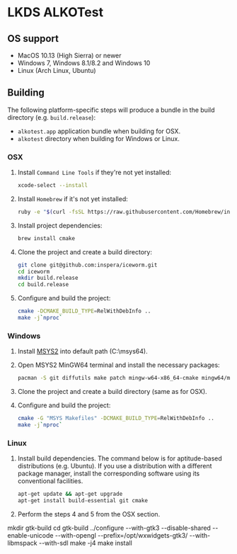 # LKDS ALKOTest

## OS support

* MacOS 10.13 (High Sierra) or newer
* Windows 7, Windows 8.1/8.2 and Windows 10
* Linux (Arch Linux, Ubuntu)

## Building

The following platform-specific steps will produce a bundle in the build directory (e.g. `build.release`):
* `alkotest.app` application bundle when building for OSX.
* `alkotest` directory when building for Windows or Linux.

### OSX

1. Install `Command Line Tools` if they're not yet installed:
    ```bash
    xcode-select --install
    ```

2. Install `Homebrew` if it's not yet installed:
    ```bash
    ruby -e "$(curl -fsSL https://raw.githubusercontent.com/Homebrew/install/master/install)"
    ```

3. Install project dependencies:
    ```bash
    brew install cmake
    ```

4. Clone the project and create a build directory:
    ```bash
    git clone git@github.com:inspera/iceworm.git
    cd iceworm
    mkdir build.release
    cd build.release
    ```

5. Configure and build the project:
    ```bash
    cmake -DCMAKE_BUILD_TYPE=RelWithDebInfo ..
    make -j`nproc`
    ```

### Windows

1. Install [MSYS2](https://www.msys2.org/) into default path (C:\msys64).

2. Open MSYS2 MinGW64 terminal and install the necessary packages:
    ```bash
    pacman -S git diffutils make patch mingw-w64-x86_64-cmake mingw64/mingw-w64-x86_64-gcc
    ```
3. Clone the project and create a build directory (same as for OSX).

4. Configure and build the project:
    ```bash
    cmake -G "MSYS Makefiles" -DCMAKE_BUILD_TYPE=RelWithDebInfo ..
    make -j`nproc`
    ```

### Linux

1. Install build dependencies. The command below is for aptitude-based distributions (e.g. Ubuntu).  If you use a distribution with a different package manager, install the corresponding software using its conventional facilities.
    ```bash
    apt-get update && apt-get upgrade
    apt-get install build-essential git cmake
    ```

2. Perform the steps 4 and 5 from the OSX section.

mkdir gtk-build
cd gtk-build
../configure --with-gtk3 --disable-shared --enable-unicode --with-opengl --prefix=/opt/wxwidgets-gtk3/ --with-libmspack --with-sdl
make -j4
make install

